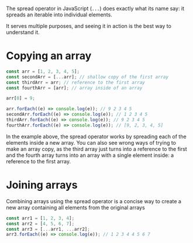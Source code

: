 The spread operator in JavaScript (`...`) does exactly what its name say: it spreads an iterable into individual elements. 

It serves multiple purposes, and seeing it in action is the best way to understand it.

# Copying an array

```js
const arr = [1, 2, 3, 4, 5];
const secondArr = [...arr]; // shallow copy of the first array
const thirdArr = arr; // reference to the first array
const fourthArr = [arr]; // array inside of an array

arr[0] = 9;

arr.forEach((e) => console.log(e)); // 9 2 3 4 5
secondArr.forEach((e) => console.log(e)); // 1 2 3 4 5
thirdArr.forEach((e) => console.log(e)); // 9 2 3 4 5
fourthArr.forEach((e) => console.log(e)); // [9, 2, 3, 4, 5]
```

In the example above, the spread operator works by spreading each of the elements inside a new array. You can also see wrong ways of trying to make an array copy, as the third array just turns into a reference to the first and the fourth array turns into an array with a single element inside: a reference to the first array.

# Joining arrays

Combining arrays using the spread operator is a concise way to create a new array containing all elements from the original arrays

```js
const arr1 = [1, 2, 3, 4];
const arr2 = [4, 5, 6, 7];
const arr3 = [...arr1, ...arr2];
arr3.forEach((e) => console.log(e)); // 1 2 3 4 4 5 6 7
```

